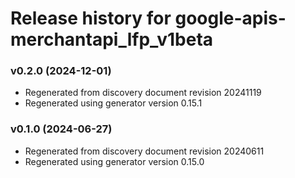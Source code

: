 # Release history for google-apis-merchantapi_lfp_v1beta

### v0.2.0 (2024-12-01)

* Regenerated from discovery document revision 20241119
* Regenerated using generator version 0.15.1

### v0.1.0 (2024-06-27)

* Regenerated from discovery document revision 20240611
* Regenerated using generator version 0.15.0

